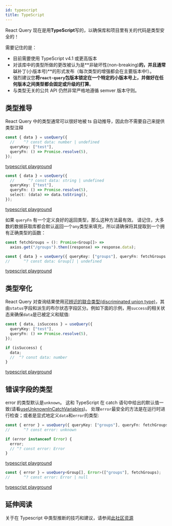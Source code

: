 ```yaml
---
id: typescript
title: TypeScript
---
```


React Query 现在是用**TypeScript**写的，以确保库和项目里有关的代码是类型安全的！

需要记住的是：

- 目前需要使用 TypeScript v4.1 或更高版本
- 对该库中的类型所做的更改被认为是**非破坏性(non-breaking)**的，并且通常以**补丁(小版本号)**的形式发布（每次类型的增强都会在主要版本中!）。
- 强烈建议您**将`react-query`包版本锁定在一个特定的小版本号上，并做好在任何版本之间类型都会固定或升级的打算**。
- 与类型无关的公共 API 仍然非常严格地遵循 semver 版本守则。

## 类型推导

React Query 中的类型通常可以很好地被 ts 自动推导，因此你不需要自己来提供类型注释

```ts
const { data } = useQuery({
  //    ^? const data: number | undefined
  queryKey: ["test"],
  queryFn: () => Promise.resolve(5),
});
```

[typescript playground](https://www.typescriptlang.org/play?#code/JYWwDg9gTgLgBAbzgVwM4FMCKz1QJ5wC+cAZlBCHAORToCGAxjALQCOO+VAsAFC8MQAdqnhIAJnRh0icALwoM2XHgAUAbSqDkIAEa4qAXQA0cFQEo5APjgAFciGAYAdLVQQANgDd0KgKxmzXgB6ILgw8IA9AH5eIA)

```ts
const { data } = useQuery({
  //      ^? const data: string | undefined
  queryKey: ["test"],
  queryFn: () => Promise.resolve(5),
  select: (data) => data.toString(),
});
```

[typescript playground](https://www.typescriptlang.org/play?#code/JYWwDg9gTgLgBAbzgVwM4FMCKz1QJ5wC+cAZlBCHAORToCGAxjALQCOO+VAsAFC8MQAdqnhIAJnRh0icALwoM2XHgAUAbSox0IqgF0ANHBUBKOQD44ABXIhgGAHS1UEADYA3dCoCsxw0gwu6EwAXHASUuZhknT2MBAAyjBQwIIA5iaExrwA9Nlw+QUAegD8vEA)

如果 `queryFn` 有一个定义良好的返回类型，那么这种方法最有效。
请记住，大多数的数据获取库都会默认返回一个`any`类型来填充，所以请确保将其提取到一个拥有正确类型的函数：

```ts
const fetchGroups = (): Promise<Group[]> =>
  axios.get("/groups").then((response) => response.data);

const { data } = useQuery({ queryKey: ["groups"], queryFn: fetchGroups });
//      ^? const data: Group[] | undefined
```

[typescript playground](https://www.typescriptlang.org/play?#code/JYWwDg9gTgLgBAbzgVwM4FMCKz1QJ5wC+cAZlBCHAORToCGAxjALQCOO+VAsAFCiSw4dAB7AIqUuUpURY1Nx68YeMOjgBxcsjBwAvIjjAAJgC44AO2QgARriK9eDCOdTwS6GAwAWmiNon6ABQAlGYAClLAGAA8vtoA2gC6AHx6qbLiAHQA5h6BVAD02Vpg8sGZMF7o5oG0qJAuarqpdQ0YmUZ0MHTBDjxOLvBInd1EeigY2Lh4gfFUxX6lVIkANKQe3nGlvTwFBXAHhwB6APxwA65wI3RmW0lwAD4o5kboJMDm6Ea8QA)

## 类型窄化

React Query 对查询结果使用[可辨识的联合类型(discriminated union type)](https://www.typescriptlang.org/docs/handbook/typescript-in-5-minutes-func.html#discriminated-unions)，其由`status`字段和派生的布尔状态字段区分。例如下面的示例，用`success`的相关状态来确保`data`是已被定义和赋值:

```ts
const { data, isSuccess } = useQuery({
  queryKey: ["test"],
  queryFn: () => Promise.resolve(5),
});

if (isSuccess) {
  data;
  //  ^? const data: number
}
```

[typescript playground](https://www.typescriptlang.org/play?#code/JYWwDg9gTgLgBAbzgVwM4FMCKz1QJ5wC+cAZlBCHAORToCGAxjALQCOO+VAsAFC8MQAdqnhIAJnRh0ANHGCoAysgYN0qVETgBeFBmy48ACgDaVGGphUAurMMBKbQD44ABXIh56AHS1UEADYAbuiGAKx2dry8wCRwhvJKKmqoDgi8cBlwElK8APS5GQB6APy8hLxAA)

## 错误字段的类型

error 的类型默认是`unknown`。
这和 TypeScript 在 catch 语句中给出的默认值一致(请看[useUnknownInCatchVariables](https://devblogs.microsoft.com/typescript/announcing-typescript-4-4/#use-unknown-catch-variables))。
处理`error`最安全的方法是在运行时进行检查；或者是显式地定义`data`和`error`的类型:

```ts
const { error } = useQuery({ queryKey: ["groups"], queryFn: fetchGroups });
//      ^? const error: unknown

if (error instanceof Error) {
  error;
  // ^? const error: Error
}
```

[typescript playground](https://www.typescriptlang.org/play?#code/JYWwDg9gTgLgBAbzgVwM4FMCKz1QJ5wC+cAZlBCHAORToCGAxjALQCOO+VAsAFCiSw4dAB7AIqUuUpURY1Nx68YeMOjgBxcsjBwAvIjjAAJgC44AO2QgARriK9eDCOdTwS6GAwAWmiNon6ABQAlGYAClLAGAA8vtoA2gC6AHx6qbLiAHQA5h6BVAD02Vpg8sGZMF7o5oG0qJAuarqpdQ0YmUZ0MHTBDjxOLvBIuORQRHooGNi4eIHxVMV+pVSJADSkHt5xpb08BQVwh0cAegD8fcAkcIEj0IaDdOYM6BBXAKJQo8GIvIe3ULx9nAzrxCEA)

```ts
const { error } = useQuery<Group[], Error>(["groups"], fetchGroups);
//      ^? const error: Error | null
```

[typescript playground](https://www.typescriptlang.org/play?#code/JYWwDg9gTgLgBAbzgVwM4FMCKz1QJ5wC+cAZlBCHAORToCGAxjALQCOO+VAsAFCiSw4dAB7AIqUuUpURY1Nx68YeMOjgBxcsjBwAvIjjAAJgC44AO2QgARriK9eDCOdTwS6GAwAWmiNon6ABQAlGYAClLAGAA8vtoA2gC6AHx6qbLiAHQA5h6BVAD02Vpg8sGZMF7o5oG0qJAuarqpdQ0YmUZ0MHTBDjxOLvBIuORQRHooGNi4eLElSQA0cACiUKPJgfFUxX6lVIlL7p4+Jai9PAUFcNc3AHoA-LxAA)

## 延伸阅读

关于在 Typescript 中类型推断的技巧和建议，请参阅[此社区资源](https://tanstack.com/query/v4/docs/community/tkdodos-blog#6-react-query-and-typescript)
